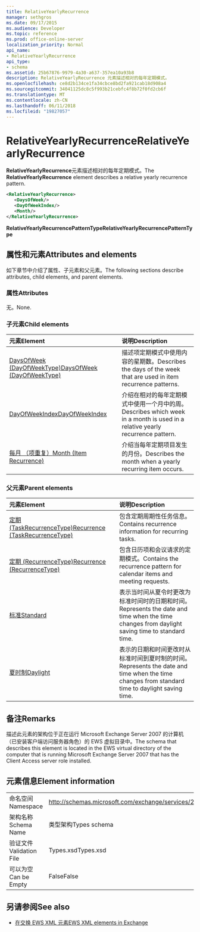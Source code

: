 ```yaml
---
title: RelativeYearlyRecurrence
manager: sethgros
ms.date: 09/17/2015
ms.audience: Developer
ms.topic: reference
ms.prod: office-online-server
localization_priority: Normal
api_name:
- RelativeYearlyRecurrence
api_type:
- schema
ms.assetid: 25b67876-9979-4a30-a637-357ea10a93b8
description: RelativeYearlyRecurrence 元素描述相对的每年定期模式。
ms.openlocfilehash: ce8d2b134ce1fa34cbce8bd2fa921cab18d908a4
ms.sourcegitcommit: 34041125dc8c5f993b21cebfc4f8b72f0fd2cb6f
ms.translationtype: MT
ms.contentlocale: zh-CN
ms.lasthandoff: 06/11/2018
ms.locfileid: "19827057"
---
```

# <a name="relativeyearlyrecurrence"></a><span data-ttu-id="83262-103">RelativeYearlyRecurrence</span><span class="sxs-lookup"><span data-stu-id="83262-103">RelativeYearlyRecurrence</span></span>

<span data-ttu-id="83262-104">**RelativeYearlyRecurrence**元素描述相对的每年定期模式。</span><span class="sxs-lookup"><span data-stu-id="83262-104">The **RelativeYearlyRecurrence** element describes a relative yearly recurrence pattern.</span></span> 
  
```xml
<RelativeYearlyRecurrence>
   <DaysOfWeek/>
   <DayOfWeekIndex/>
   <Month/>
</RelativeYearlyRecurrence>
```

 <span data-ttu-id="83262-105">**RelativeYearlyRecurrencePatternType**</span><span class="sxs-lookup"><span data-stu-id="83262-105">**RelativeYearlyRecurrencePatternType**</span></span>
## <a name="attributes-and-elements"></a><span data-ttu-id="83262-106">属性和元素</span><span class="sxs-lookup"><span data-stu-id="83262-106">Attributes and elements</span></span>

<span data-ttu-id="83262-107">如下章节中介绍了属性、子元素和父元素。</span><span class="sxs-lookup"><span data-stu-id="83262-107">The following sections describe attributes, child elements, and parent elements.</span></span>
  
### <a name="attributes"></a><span data-ttu-id="83262-108">属性</span><span class="sxs-lookup"><span data-stu-id="83262-108">Attributes</span></span>

<span data-ttu-id="83262-109">无。</span><span class="sxs-lookup"><span data-stu-id="83262-109">None.</span></span>
  
### <a name="child-elements"></a><span data-ttu-id="83262-110">子元素</span><span class="sxs-lookup"><span data-stu-id="83262-110">Child elements</span></span>

|<span data-ttu-id="83262-111">**元素**</span><span class="sxs-lookup"><span data-stu-id="83262-111">**Element**</span></span>|<span data-ttu-id="83262-112">**说明**</span><span class="sxs-lookup"><span data-stu-id="83262-112">**Description**</span></span>|
|:-----|:-----|
|[<span data-ttu-id="83262-113">DaysOfWeek (DayOfWeekType)</span><span class="sxs-lookup"><span data-stu-id="83262-113">DaysOfWeek (DayOfWeekType)</span></span>](daysofweek-dayofweektype.md) <br/> |<span data-ttu-id="83262-114">描述项定期模式中使用内容的星期数。</span><span class="sxs-lookup"><span data-stu-id="83262-114">Describes the days of the week that are used in item recurrence patterns.</span></span>  <br/> |
|[<span data-ttu-id="83262-115">DayOfWeekIndex</span><span class="sxs-lookup"><span data-stu-id="83262-115">DayOfWeekIndex</span></span>](dayofweekindex.md) <br/> |<span data-ttu-id="83262-116">介绍在相对的每年定期模式中使用一个月中的周。</span><span class="sxs-lookup"><span data-stu-id="83262-116">Describes which week in a month is used in a relative yearly recurrence pattern.</span></span>  <br/> |
|[<span data-ttu-id="83262-117">每月 （项重复）</span><span class="sxs-lookup"><span data-stu-id="83262-117">Month (Item Recurrence)</span></span>](month-item-recurrence.md) <br/> |<span data-ttu-id="83262-118">介绍当每年定期项目发生的月份。</span><span class="sxs-lookup"><span data-stu-id="83262-118">Describes the month when a yearly recurring item occurs.</span></span>  <br/> |
   
### <a name="parent-elements"></a><span data-ttu-id="83262-119">父元素</span><span class="sxs-lookup"><span data-stu-id="83262-119">Parent elements</span></span>

|<span data-ttu-id="83262-120">**元素**</span><span class="sxs-lookup"><span data-stu-id="83262-120">**Element**</span></span>|<span data-ttu-id="83262-121">**说明**</span><span class="sxs-lookup"><span data-stu-id="83262-121">**Description**</span></span>|
|:-----|:-----|
|[<span data-ttu-id="83262-122">定期 (TaskRecurrenceType)</span><span class="sxs-lookup"><span data-stu-id="83262-122">Recurrence (TaskRecurrenceType)</span></span>](recurrence-taskrecurrencetype.md) <br/> |<span data-ttu-id="83262-123">包含定期周期性任务信息。</span><span class="sxs-lookup"><span data-stu-id="83262-123">Contains recurrence information for recurring tasks.</span></span>  <br/> |
|[<span data-ttu-id="83262-124">定期 (RecurrenceType)</span><span class="sxs-lookup"><span data-stu-id="83262-124">Recurrence (RecurrenceType)</span></span>](recurrence-recurrencetype.md) <br/> |<span data-ttu-id="83262-125">包含日历项和会议请求的定期模式。</span><span class="sxs-lookup"><span data-stu-id="83262-125">Contains the recurrence pattern for calendar items and meeting requests.</span></span>  <br/> |
|[<span data-ttu-id="83262-126">标准</span><span class="sxs-lookup"><span data-stu-id="83262-126">Standard</span></span>](standard.md) <br/> |<span data-ttu-id="83262-127">表示当时间从夏令时更改为标准时间时的日期和时间。</span><span class="sxs-lookup"><span data-stu-id="83262-127">Represents the date and time when the time changes from daylight saving time to standard time.</span></span>  <br/> |
|[<span data-ttu-id="83262-128">夏时制</span><span class="sxs-lookup"><span data-stu-id="83262-128">Daylight</span></span>](daylight.md) <br/> |<span data-ttu-id="83262-129">表示的日期和时间更改时从标准时间到夏时制的时间。</span><span class="sxs-lookup"><span data-stu-id="83262-129">Represents the date and time when the time changes from standard time to daylight saving time.</span></span>  <br/> |
   
## <a name="remarks"></a><span data-ttu-id="83262-130">备注</span><span class="sxs-lookup"><span data-stu-id="83262-130">Remarks</span></span>

<span data-ttu-id="83262-131">描述此元素的架构位于正在运行 Microsoft Exchange Server 2007 的计算机（已安装客户端访问服务器角色）的 EWS 虚拟目录中。</span><span class="sxs-lookup"><span data-stu-id="83262-131">The schema that describes this element is located in the EWS virtual directory of the computer that is running Microsoft Exchange Server 2007 that has the Client Access server role installed.</span></span>
  
## <a name="element-information"></a><span data-ttu-id="83262-132">元素信息</span><span class="sxs-lookup"><span data-stu-id="83262-132">Element information</span></span>

|||
|:-----|:-----|
|<span data-ttu-id="83262-133">命名空间</span><span class="sxs-lookup"><span data-stu-id="83262-133">Namespace</span></span>  <br/> |http://schemas.microsoft.com/exchange/services/2006/types  <br/> |
|<span data-ttu-id="83262-134">架构名称</span><span class="sxs-lookup"><span data-stu-id="83262-134">Schema Name</span></span>  <br/> |<span data-ttu-id="83262-135">类型架构</span><span class="sxs-lookup"><span data-stu-id="83262-135">Types schema</span></span>  <br/> |
|<span data-ttu-id="83262-136">验证文件</span><span class="sxs-lookup"><span data-stu-id="83262-136">Validation File</span></span>  <br/> |<span data-ttu-id="83262-137">Types.xsd</span><span class="sxs-lookup"><span data-stu-id="83262-137">Types.xsd</span></span>  <br/> |
|<span data-ttu-id="83262-138">可以为空</span><span class="sxs-lookup"><span data-stu-id="83262-138">Can be Empty</span></span>  <br/> |<span data-ttu-id="83262-139">False</span><span class="sxs-lookup"><span data-stu-id="83262-139">False</span></span>  <br/> |
   
## <a name="see-also"></a><span data-ttu-id="83262-140">另请参阅</span><span class="sxs-lookup"><span data-stu-id="83262-140">See also</span></span>



- [<span data-ttu-id="83262-141">在交换 EWS XML 元素</span><span class="sxs-lookup"><span data-stu-id="83262-141">EWS XML elements in Exchange</span></span>](ews-xml-elements-in-exchange.md)

